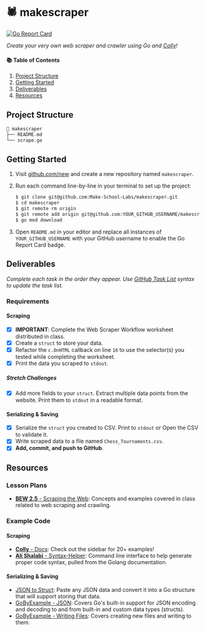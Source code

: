 # 🕷 makescraper

[![Go Report Card](https://goreportcard.com/badge/github.com/Christopher-MakeSchool/makescraper)](https://goreportcard.com/report/github.com/Christopher-MakeSchool/makescraper)

_Create your very own web scraper and crawler using Go and [Colly](https://go-colly.org)!_

#### 📚 Table of Contents

1. [Project Structure](#project-structure)
2. [Getting Started](#getting-started)
3. [Deliverables](#deliverables)
4. [Resources](#resources)

## Project Structure

```bash
📂 makescraper
├── README.md
└── scrape.go
```

## Getting Started

1. Visit [github.com/new](https://github.com/new) and create a new repository named `makescraper`.
2. Run each command line-by-line in your terminal to set up the project:

    ```bash
    $ git clone git@github.com:Make-School-Labs/makescraper.git
    $ cd makescraper
    $ git remote rm origin
    $ git remote add origin git@github.com:YOUR_GITHUB_USERNAME/makescraper.git
    $ go mod download
    ```

3. Open `README.md` in your editor and replace all instances of `YOUR_GITHUB_USERNAME` with your GitHub username to enable the Go Report Card badge.

## Deliverables

_Complete each task in the order they appear. Use [GitHub Task List](https://help.github.com/en/github/managing-your-work-on-github/about-task-lists) syntax to update the task list._

### Requirements

#### Scraping

- [X] **IMPORTANT**: Complete the Web Scraper Workflow worksheet distributed in class.
- [X] Create a `struct` to store your data.
- [X] Refactor the `c.OnHTML` callback on line `16` to use the selector(s) you tested while completing the worksheet.
- [X] Print the data you scraped to `stdout`.

##### Stretch Challenges

- [X] Add more fields to your `struct`. Extract multiple data points from the website. Print them to `stdout` in a readable format.

#### Serializing & Saving

- [X] Serialize the `struct` you created to CSV. Print to `stdout` or Open the CSV to validate it.
- [X] Write scraped data to a file named `Chess_Tournaments.csv`.
- [X] **Add, commit, and push to GitHub**.

## Resources

### Lesson Plans

- [**BEW 2.5** - Scraping the Web](https://make-school-courses.github.io/BEW-2.5-Strongly-Typed-Languages/#/Lessons/WebScraping.md): Concepts and examples covered in class related to web scraping and crawling.

### Example Code

#### Scraping

- [**Colly** - Docs](http://go-colly.org/docs/): Check out the sidebar for 20+ examples!
- [**Ali Shalabi** - Syntax-Helper](https://github.com/alishalabi/syntax-helper): Command line interface to help generate proper code syntax, pulled from the Golang documentation.

#### Serializing & Saving

- [JSON to Struct](https://mholt.github.io/json-to-go/): Paste any JSON data and convert it into a Go structure that will support storing that data.
- [GoByExample - JSON](https://gobyexample.com/json): Covers Go's built-in support for JSON encoding and decoding to and from built-in and custom data types (structs).
- [GoByExample - Writing Files](https://gobyexample.com/writing-files): Covers creating new files and writing to them.
